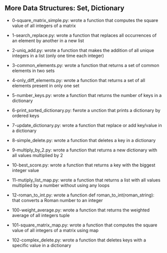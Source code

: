 ## More Data Structures: Set, Dictionary

* 0-square_matrix_simple.py: wrote a function that computes the square value of all integers of a matrix

* 1-search_replace.py: wrote a function that replaces all occurrences of an element by another in a new list

* 2-uniq_add.py: wrote a function that makes the addition of all unique integers in a list (only one time each integer)

* 3-common_elements.py: wrote a function that returns a set of common elements in two sets

* 4-only_diff_elements.py: wrote a function that returns a set of all elements present in only one set

* 5-number_keys.py: wrote a function that returns the number of keys in a dictionary

* 6-print_sorted_dictionary.py: fwrote a unction that prints a dictionary by ordered keys

* 7-update_dictionary.py: wrote a function that replace or add key/value in a dictionary

* 8-simple_delete.py: wrote a function that deletes a key in a dictionary

* 9-multiply_by_2.py: wrote a function that returns a new dictionary with all values multiplied by 2

* 10-best_score.py: wrote a function that returns a key with the biggest integer value

* 11-mutiply_list_map.py: wrote a function that returns a list with all values multiplied by a number without using any loops

* 12-roman_to_int.py: wrote a function def roman_to_int(roman_string): that converts a Roman number to an integer

* 100-weight_average.py: wrote a function that returns the weighted average of all integers tuple

* 101-square_matrix_map.py: wrote a function that computes the square value of all integers of a matrix using map

* 102-complex_delete.py: wrote a function that deletes keys with a specific value in a dictionary

